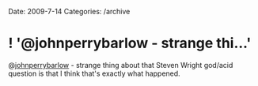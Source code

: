 Date: 2009-7-14
Categories: /archive

# ! '@johnperrybarlow - strange thi...'

@<a href="http://twitter.com/johnperrybarlow">johnperrybarlow</a> - strange thing about that Steven Wright god/acid question is that I think that's exactly what happened.
